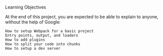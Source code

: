 Learning Objectives

At the end of this project, you are expected to be able to explain to anyone, without the help of Google:

    How to setup Webpack for a basic project
    Entry points, output, and loaders
    How to add plugins
    How to split your code into chunks
    How to setup a dev server
